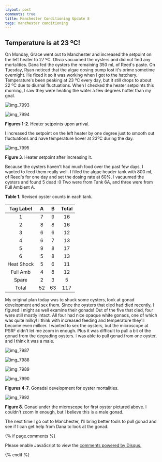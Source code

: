 ```yaml
---
layout: post
comments: true
title: Manchester Conditioning Update 8
tags: manchester conditioning
---
```


## Temperature is at 23 ºC!

On Monday, Grace went out to Manchester and increased the setpoint on the left heater to 27 ºC. Olivia vacuumed the oysters and did not find any mortalities. Dana fed the oysters the remaining 350 mL of Reed's paste. On Tuesday, Ryan noticed that the algae dosing pump lost it's prime sometime overnight. He fixed it so it was working when I got to the hatchery. Temperature's been peaking at 23 ºC every day, but it still drops to about 22 ºC due to diurnal fluctuations. When I checked the heater setpoints this morning, I saw they were heating the water a few degrees hotter than my goal.

![img_7993](https://user-images.githubusercontent.com/22335838/28395148-e1aa14f4-6ca6-11e7-9bca-cc26fba0c7f1.JPG)

![img_7994](https://user-images.githubusercontent.com/22335838/28395147-e1a9c904-6ca6-11e7-9d00-05ff5200f4e5.JPG)

**Figures 1-2**. Heater setpoints upon arrival.

I increased the setpoint on the left heater by one degree just to smooth out fluctuations and have temperature hover at 23ºC during the day.

![img_7995](https://user-images.githubusercontent.com/22335838/28395169-fbeb024c-6ca6-11e7-8a2f-776fd119e458.JPG)

**Figure 3**. Heater setpoint after increasing it.

Because the oysters haven't had much food over the past few days, I wanted to feed them really well. I filled the algae header tank with 800 mL of Reed's for one day and set the dosing rate at 60%. I vacuumed the oysters and found 5 dead :0 Two were from Tank 6A, and three were from Full Ambient A. 

**Table 1**. Revised oyster counts in each tank.

|  Tag Label |  A |  B | Total |
|:----------:|:--:|:--:|:-----:|
|      1     |  7 |  9 |   16  |
|      2     |  8 |  8 |   16  |
|      3     |  6 |  6 |   12  |
|      4     |  6 |  7 |   13  |
|      5     |  9 |  8 |   17  |
|      6     |  5 |  8 |   13  |
| Heat Shock |  5 |  6 |   11  |
|  Full Amb  |  4 |  8 |   12  |
|    Spare   |  2 |  3 |    5  |
|    Total   | 52 | 63 |  117  |

My original plan today was to shuck some oysters, look at gonad development and sex them. Since the oysters that died had died recently, I figured I might as well examine their gonads! Out of the five that died, four were still mostly intact. All four had nice opaque white gonads, one of which was quite milky! I think with increased feeding and temperature they'll become even milkier. I wanted to sex the oysters, but the microscope at PSRF didn't let me zoom in enough. Plus it was difficult to pull a bit of the gonad from the degrading oysters. I was able to pull gonad from one oyster, and I think it was a male.

![img_7987](https://user-images.githubusercontent.com/22335838/28395266-922382a2-6ca7-11e7-9083-cc6ecb277ae9.JPG)

![img_7988](https://user-images.githubusercontent.com/22335838/28395268-9227eff4-6ca7-11e7-8638-aeb890d09809.JPG)

![img_7989](https://user-images.githubusercontent.com/22335838/28395267-922715a2-6ca7-11e7-821a-cd5e36e7a72b.JPG)

![img_7990](https://user-images.githubusercontent.com/22335838/28395269-92db8cf8-6ca7-11e7-8d88-4156dd56cb6c.JPG)

**Figures 4-7**. Gonadal development for oyster mortalities. 

![img_7992](https://user-images.githubusercontent.com/22335838/28395314-ee29ebfe-6ca7-11e7-9836-0287ce827a31.JPG)

**Figure 8**. Gonad under the microscope for first oyster pictured above. I couldn't zoom in enough, but I believe this is a male gonad.

The next time I go out to Manchester, I'll bring better tools to pull gonad and see if I can get help from Dana to look at the gonad.

{% if page.comments %}

<div id="disqus_thread"></div>
<script>

/**
*  RECOMMENDED CONFIGURATION VARIABLES: EDIT AND UNCOMMENT THE SECTION BELOW TO INSERT DYNAMIC VALUES FROM YOUR PLATFORM OR CMS.
*  LEARN WHY DEFINING THESE VARIABLES IS IMPORTANT: https://disqus.com/admin/universalcode/#configuration-variables*/
/*
var disqus_config = function () {
this.page.url = PAGE_URL;  // Replace PAGE_URL with your page's canonical URL variable
this.page.identifier = PAGE_IDENTIFIER; // Replace PAGE_IDENTIFIER with your page's unique identifier variable
};
*/
(function() { // DON'T EDIT BELOW THIS LINE
var d = document, s = d.createElement('script');
s.src = 'https://the-responsible-grad-student.disqus.com/embed.js';
s.setAttribute('data-timestamp', +new Date());
(d.head || d.body).appendChild(s);
})();
</script>
<noscript>Please enable JavaScript to view the <a href="https://disqus.com/?ref_noscript">comments powered by Disqus.</a></noscript>

{% endif %}

<script id="dsq-count-scr" src="//the-responsible-grad-student.disqus.com/count.js" async></script>

